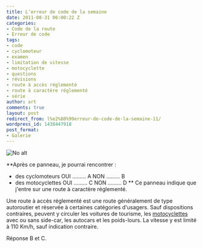 ```yaml
---
title: L’erreur de code de la semaine
date: 2011-08-31 06:00:22 Z
categories:
- Code de la route
- Erreur de code
tags:
- code
- cyclomoteur
- examen
- limitation de vitesse
- motocyclette
- questions
- révisions
- route à accès réglementé
- route à caractère réglementé
- série
author: art
comments: true
layout: post
redirect_from: l%e2%80%99erreur-de-code-de-la-semaine-11/
wordpress_id: 1438447918
post_format:
- Galerie
---
```


<img alt="No alt" data-src="https://static.irz.fr/2011/08/route-acces-reglemente.png" src="https://static.irz.fr/thumb.php?size=<100&crop=0&src=https://static.irz.fr/2011/08/route-acces-reglemente.png" />

**Après ce panneau, je pourrai rencontrer :
- des cyclomoteurs
OUI ......... A
NON ......... B
- des motocyclettes
OUI ......... C
NON ......... D
**
Ce panneau indique que j'entre sur une route à caractère réglementé.

Une route à accès réglementé est une route généralement de type autoroutier et réservée à certaines catégories d'usagers. Sauf dispositions contraires, peuvent y circuler les voitures de tourisme, les [motocyclettes](https://irz.fr/motocyclette-cyclomoteur) avec ou sans side-car, les autocars et les poids-lours. La vitesse y est limité à 110 Km/h, sauf indication contraire.

Réponse B et C.




